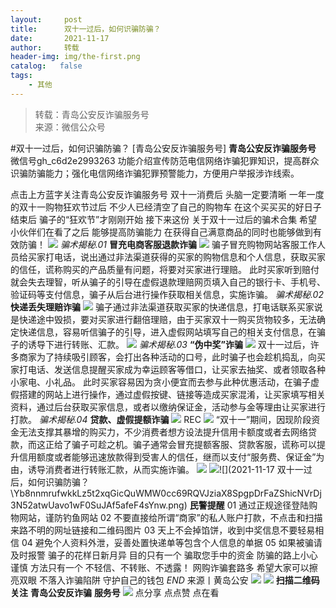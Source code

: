 ```yaml
---
layout:     post
title:      双十一过后，如何识骗防骗？
date:       2021-11-17
author:     转载
header-img: img/the-first.png
catalog:   false
tags:
    - 其他
---
```


<blockquote><p>转载：青岛公安反诈骗服务号<br>
来源：微信公众号</p></blockquote>

#双十一过后，如何识骗防骗？
[青岛公安反诈骗服务号]
**青岛公安反诈骗服务号**
微信号gh_c6d2e2993263
功能介绍宣传防范电信网络诈骗犯罪知识，提高群众识骗防骗能力；强化电信网络诈骗犯罪预警能力，方便用户举报涉诈线索。

点击上方蓝字关注青岛公安反诈骗服务号
双十一消费后
头脑一定要清晰
一年一度的双十一购物狂欢节过后
不少人已经清空了自己的购物车
在这个买买买的好日子结束后
骗子的“狂欢节”才刚刚开始
接下来这份
关于双十一过后的骗术合集
希望小伙伴们在看了之后
能够提高防骗能力
在获得自己满意商品的同时也能够做到有效防骗！
![]({{site.baseurl}}/postimg/Yb8nnmrufwkkLz5t2xqGicQuWMW0cc69RSCic4nXs8oqPJLyK3DUMAIRGArZ41d8ibuGykfBtPDptbvx0fdHtdKDQ.png)
_骗术揭秘.01_
**冒充电商客服退款诈骗**
![]({{site.baseurl}}/postimg/Yb8nnmrufwkkLz5t2xqGicQuWMW0cc69RXxdAhVSZJEpGpKP5fwO4cAJasyAYvJjWGO3yVVibsrfic1PSEZbFv3xA.png)
骗子冒充购物网站客服工作人员给买家打电话，说出通过非法渠道获得的买家的购物信息和个人信息，获取买家的信任，谎称购买的产品质量有问题，将要对买家进行理赔。
此时买家听到赔付就会失去理智，听从骗子的引导在虚假退款理赔网页填入自己的银行卡、手机号、验证码等支付信息，骗子从后台进行操作获取相关信息，实施诈骗。
_骗术揭秘.02_
**快递丢失理赔诈骗**
![]({{site.baseurl}}/postimg/Yb8nnmrufwkkLz5t2xqGicQuWMW0cc69R87icENejh27fteWnHzwicRp6asa1QGQHRGnBPkIlvQGuGibUsANZMBsUA.jpeg)
骗子通过非法渠道获取买家的快递信息，打电话联系买家说是快递途中毁损，要对买家进行翻倍理赔，由于买家双十一购买货物较多，无法确定快递信息，容易听信骗子的引导，进入虚假网站填写自己的相关支付信息，在骗子的诱导下进行转账、汇款。
![]({{site.baseurl}}/postimg/Yb8nnmrufwkkLz5t2xqGicQuWMW0cc69RSCic4nXs8oqPJLyK3DUMAIRGArZ41d8ibuGykfBtPDptbvx0fdHtdKDQ.png)
_骗术揭秘.03_
**“伪中奖”诈骗**
![]({{site.baseurl}}/postimg/Yb8nnmrufwkkLz5t2xqGicQuWMW0cc69R2YnUVWSBWxzibfpXkezhIWnxeM2ic4XWRkM5OrW1sCZb98t9Hj9TE4gA.png)
双十一过后，许多商家为了持续吸引顾客，会打出各种活动的口号，此时骗子也会趁机捣乱，向买家打电话、发送信息提醒买家成为幸运顾客等借口，让买家去抽奖、或者领取各种小家电、小礼品。
此时买家容易因为贪小便宜而去参与此种优惠活动，在骗子虚假搭建的网站上进行操作，通过虚假按键、链接等造成买家混淆，让买家填写相关资料，通过后台获取买家信息，或者以缴纳保证金，活动参与金等理由让买家进行打款。
_骗术揭秘.04_
**贷款、虚假提额诈骗**
![]({{site.baseurl}}/postimg/Yb8nnmrufwkkLz5t2xqGicQuWMW0cc69Rd6N8LOmrjeFzPG8GDgK2Whg637gd7FNssbjwQ5U7holw9HvxjH2ic5A.gif)
REC
![]({{site.baseurl}}/postimg/Yb8nnmrufwkkLz5t2xqGicQuWMW0cc69RiaSgsuhQuqs5sDYQsgvot9gR9ezEoVlTVeiaeJhmiazS7a7icTwoHxRibxw.jpeg)
“双十一”期间，因现阶段资金无法支撑其暴增的购买力，不少消费者想方设法提升信用卡额度或者去网络贷款，而这正给了骗子可趁之机。骗子通常会冒充提额客服、贷款客服，谎称可以提升信用额度或者能够迅速放款得到受害人的信任，继而以支付“服务费、保证金”为由，诱导消费者进行转账汇款，从而实施诈骗。
![]({{site.baseurl}}/postimg/Yb8nnmrufwkkLz5t2xqGicQuWMW0cc69RXib4BeKF5ZMmhspN7eicAsLgrgpXwAcHv4DznwElTA3HMKVvmOS5SEXw.png)
![]({{site.baseurl}}/postimg/Yb8nnmrufwkkLz5t2xqGicQuWMW0cc69RZicud9622rxjbFnH6l79zibelXzfpxYreRFNf2icqf7pkpW72eMXNVSMA.png)![](2021-11-17
双十一过后，如何识骗防骗？\\Yb8nnmrufwkkLz5t2xqGicQuWMW0cc69RQVJziaX8SpgpDrFaZShicNVrDj3N52atwUavo1wF0SuJAf5afeF4sYnw.png)
**民警提醒**
01
通过正规途径登陆购物网站，谨防钓鱼网站
02
不要直接给所谓“商家”的私人账户打款，不点击和扫描来路不明的网址链接和二维码图片
03
天上不会掉馅饼，收到中奖信息不要轻易相信
04
避免个人资料外泄，妥善处置快递单等包含个人信息的单据
05
如果被骗请及时报警
骗子的花样日新月异
目的只有一个
骗取您手中的资金
防骗的路上小心谨慎
方法只有一个
不轻信、不转账、不透露！
网购诈骗套路多
希望大家可以擦亮双眼
不落入诈骗陷阱
守护自己的钱包
_END_
来源丨黄岛公安
![]({{site.baseurl}}/postimg/6xI4h676QXzia5naazW6wFR5ml91zib85OnAdBFSTibic8yWLuWic1rKJBicwSgnqzI9icFMSpImia2H4zZhqLVTr724UA.png)
![]({{site.baseurl}}/postimg/1GjWwxYB3dk0QR6pndF2SISfW55mAuAxDQOiaC2Geq1kE9oibrv0xIEyiazCyo7VubILLicuLicBW77qleN0GPJOTAQ.jpeg)
**扫描二维码关注**
**青岛公安反诈骗**
**服务号**
![]({{site.baseurl}}/postimg/6xI4h676QXzia5naazW6wFR5ml91zib85O2ObvfHFG7tH1qAI6iakIGohmLu4siar1ZzMiawQ7QicgfyZFjriavRic3M6Q.png)
点分享
点点赞
点在看
